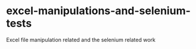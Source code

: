 # excel-manipulations-and-selenium-tests
Excel file manipulation related and the selenium related work

